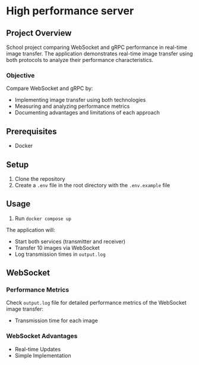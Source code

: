 # High performance server

## Project Overview

School project comparing WebSocket and gRPC performance in real-time image transfer.
The application demonstrates real-time image transfer using both protocols to analyze their performance characteristics.

### Objective
Compare WebSocket and gRPC by:
- Implementing image transfer using both technologies
- Measuring and analyzing performance metrics
- Documenting advantages and limitations of each approach

## Prerequisites

- Docker

## Setup

1. Clone the repository
2. Create a `.env` file in the root directory with the `.env.example` file

## Usage

1. Run `docker compose up`

The application will:
- Start both services (transmitter and receiver)
- Transfer 10 images via WebSocket
- Log transmission times in `output.log`

## WebSocket 

### Performance Metrics

Check `output.log` file for detailed performance metrics of the WebSocket image transfer:
- Transmission time for each image

### WebSocket Advantages
- Real-time Updates
- Simple Implementation
